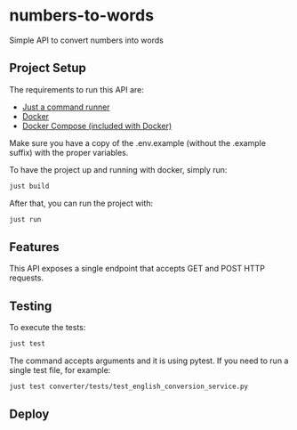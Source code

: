 # numbers-to-words

Simple API to convert numbers into words

## Project Setup

The requirements to run this API are:

- [Just a command runner](https://github.com/casey/just)
- [Docker](https://docs.docker.com/get-docker/)
- [Docker Compose (included with Docker)](https://docs.docker.com/get-docker/)

Make sure you have a copy of the .env.example (without the .example suffix) with the proper variables.

To have the project up and running with docker, simply run:

```bash
just build
```

After that, you can run the project with:

```bash
just run
```

## Features

This API exposes a single endpoint that accepts GET and POST HTTP requests.

## Testing

To execute the tests:

```bash
just test
```

The command accepts arguments and it is using pytest. If you need to run a single test file, for example:

```bash
just test converter/tests/test_english_conversion_service.py
```

## Deploy
